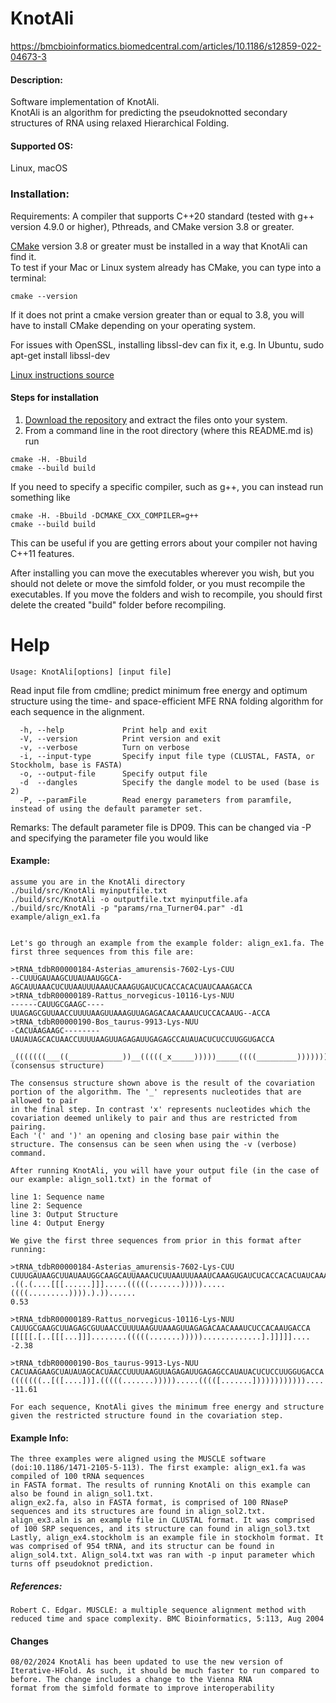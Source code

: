# KnotAli

https://bmcbioinformatics.biomedcentral.com/articles/10.1186/s12859-022-04673-3
#### Description:
Software implementation of KnotAli.      
KnotAli is an algorithm for predicting the pseudoknotted secondary structures of RNA using relaxed Hierarchical Folding.

#### Supported OS: 
Linux, macOS


### Installation:  
Requirements: A compiler that supports C++20 standard (tested with g++ version 4.9.0 or higher), Pthreads, and CMake version 3.8 or greater.    

[CMake](https://cmake.org/install/) version 3.8 or greater must be installed in a way that KnotAli can find it.    
To test if your Mac or Linux system already has CMake, you can type into a terminal:      
```
cmake --version
```
If it does not print a cmake version greater than or equal to 3.8, you will have to install CMake depending on your operating system.

For issues with OpenSSL, installing libssl-dev can fix it, e.g. In Ubuntu, sudo apt-get install libssl-dev

[Linux instructions source](https://geeksww.com/tutorials/operating_systems/linux/installation/downloading_compiling_and_installing_cmake_on_linux.php)

#### Steps for installation   
1. [Download the repository](https://github.com/mateog4712/KnotAli.git) and extract the files onto your system.
2. From a command line in the root directory (where this README.md is) run
```
cmake -H. -Bbuild
cmake --build build
```   
If you need to specify a specific compiler, such as g++, you can instead run something like   
```
cmake -H. -Bbuild -DCMAKE_CXX_COMPILER=g++
cmake --build build
```   
This can be useful if you are getting errors about your compiler not having C++11 features.

After installing you can move the executables wherever you wish, but you should not delete or move the simfold folder, or you must recompile the executables. If you move the folders and wish to recompile, you should first delete the created "build" folder before recompiling.

Help
========================================

```
Usage: KnotAli[options] [input file]
```

Read input file from cmdline; predict minimum free energy and optimum structure using the time- and space-efficient MFE RNA folding algorithm for each sequence in the alignment.

```
  -h, --help             Print help and exit
  -V, --version          Print version and exit
  -v, --verbose          Turn on verbose
  -i, --input-type       Specify input file type (CLUSTAL, FASTA, or Stockholm, base is FASTA)
  -o, --output-file      Specify output file
  -d  --dangles          Specify the dangle model to be used (base is 2)
  -P, --paramFile        Read energy parameters from paramfile, instead of using the default parameter set.
```

Remarks:
    The default parameter file is DP09. This can be changed via -P and specifying the parameter file you would like

#### Example:
    assume you are in the KnotAli directory
    ./build/src/KnotAli myinputfile.txt
    ./build/src/KnotAli -o outputfile.txt myinputfile.afa
    ./build/src/KnotAli -p "params/rna_Turner04.par" -d1 example/align_ex1.fa
    
    
    Let's go through an example from the example folder: align_ex1.fa. The first three sequences from this file are:
    
    >tRNA_tdbR00000184-Asterias_amurensis-7602-Lys-CUU
    --CUUUGAUAAGCUUAUAAUGGCA-AGCAUUAAACUCUUAAUUUAAAUCAAAGUGAUCUCACCACACUAUCAAAGACCA
    >tRNA_tdbR00000189-Rattus_norvegicus-10116-Lys-NUU
    ------CAUUGCGAAGC----UUAGAGCGUUAACCUUUUAAGUUAAAGUUAGAGACAACAAAUCUCCACAAUG--ACCA
    >tRNA_tdbR00000190-Bos_taurus-9913-Lys-NUU
    -CACUAAGAAGC--------UAUAUAGCACUAACCUUUUAAGUUAGAGAUUGAGAGCCAUAUACUCUCCUUGGUGACCA
    
    _(((((((___((____________))__(((((_x_____)))))_____((((_________)))))))))))_xxx (consensus structure)
    
    The consensus structure shown above is the result of the covariation portion of the algorithm. The '_' represents nucleotides that are allowed to pair 
    in the final step. In contrast 'x' represents nucleotides which the covariation deemed unlikely to pair and thus are restricted from pairing. 
    Each '(' and ')' an opening and closing base pair within the structure. The consensus can be seen when using the -v (verbose) command.
    
    After running KnotAli, you will have your output file (in the case of our example: align_sol1.txt) in the format of 
    
    line 1: Sequence name
    line 2: Sequence
    line 3: Output Structure
    line 4: Output Energy
    
    We give the first three sequences from prior in this format after running: 
    
    >tRNA_tdbR00000184-Asterias_amurensis-7602-Lys-CUU
    CUUUGAUAAGCUUAUAAUGGCAAGCAUUAAACUCUUAAUUUAAAUCAAAGUGAUCUCACCACACUAUCAAAGACCA
    .((.(....[[[......]]].....(((((.......))))).....((((.........)))).).))......
    0.53
    
    >tRNA_tdbR00000189-Rattus_norvegicus-10116-Lys-NUU
    CAUUGCGAAGCUUAGAGCGUUAACCUUUUAAGUUAAAGUUAGAGACAACAAAUCUCCACAAUGACCA
    [[[[[.[..[[[...]]]........(((((.......))))).............].]]]]]....
    -2.38
    
    >tRNA_tdbR00000190-Bos_taurus-9913-Lys-NUU
    CACUAAGAAGCUAUAUAGCACUAACCUUUUAAGUUAGAGAUUGAGAGCCAUAUACUCUCCUUGGUGACCA
    (((((((..[([....])].(((((.......))))).....(((([.......])))))))))))....
    -11.61

    For each sequence, KnotAli gives the minimum free energy and structure given the restricted structure found in the covariation step.
    
#### Example Info:

    The three examples were aligned using the MUSCLE software (doi:10.1186/1471-2105-5-113). The first example: align_ex1.fa was compiled of 100 tRNA sequences 
    in FASTA format. The results of running KnotAli on this example can also be found in align_sol1.txt. 
    align_ex2.fa, also in FASTA format, is comprised of 100 RNaseP sequences and its structures are found in align_sol2.txt. 
    align_ex3.aln is an example file in CLUSTAL format. It was comprised of 100 SRP sequences, and its structure can found in align_sol3.txt
    Lastly, align_ex4.stockholm is an example file in stockholm format. It was comprised of 954 tRNA, and its structur can be found in align_sol4.txt. Align_sol4.txt was ran with -p input parameter which turns off pseudoknot prediction.
    
    
##### References:
    Robert C. Edgar. MUSCLE: a multiple sequence alignment method with reduced time and space complexity. BMC Bioinformatics, 5:113, Aug 2004


#### Changes
    08/02/2024 KnotAli has been updated to use the new version of Iterative-HFold. As such, it should be much faster to run compared to before. The change includes a change to the Vienna RNA
    format from the simfold formate to improve interoperability
    



   
